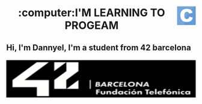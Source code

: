 <h1 align="center"><img src="img/c.png" align="right" width="50" height="50"> :computer:I'M LEARNING TO PROGEAM</p>


<h2 alingn="left"> Hi, I'm Dannyel, I'm a student from 42 barcelona</p>
<img src="img/42.png" align="center"width="1000" height="100">
